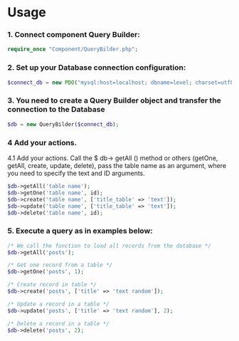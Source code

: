 # Usage
### 1. Connect component Query Builder:
```php
require_once "Component/QueryBilder.php";
```
### 2. Set up your Database connection configuration:
```php
$connect_db = new PDO("mysql:host=localhost; dbname=level; charset=utf8;" , "root", "");
```
### 3. You need to create a Query Builder object and transfer the connection to the Database
```php
$db = new QueryBilder($connect_db);
```
### 4 Add your actions.
4.1 Add your actions. Call the $ db-> getAll () method or others (getOne, getAll, create, update, delete), pass the table name as an argument, where you need to specify the text and ID arguments.
```php
$db->getAll('table name');
$db->getOne('table name', id);
$db->create('table name', ['title_table' => 'text']);
$db->update('table name', ['title_table' => 'text']);
$db->delete('table name', id);
```
### 5. Execute a query as in examples below:
```php
/* We call the function to load all records from the database */
$db->getAll('posts');

/* Get one record from a table */
$db->getOne('posts', 1);

/* Create record in table */
$db->create('posts', ['title' => 'text random']);

/* Update a record in a table */
$db->update('posts', ['title' => 'text random'], 2);

/* Delete a record in a table */
$db->delete('posts', 2);
```

